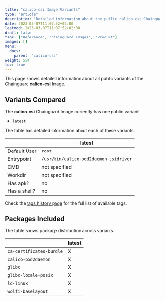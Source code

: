 ```yaml
---
title: "calico-csi Image Variants"
type: "article"
description: "Detailed information about the public calico-csi Chainguard Image variants"
date: 2023-03-07T11:07:52+02:00
lastmod: 2023-03-07T11:07:52+02:00
draft: false
tags: ["Reference", "Chainguard Images", "Product"]
images: []
menu:
  docs:
    parent: "calico-csi"
weight: 550
toc: true
---
```


This page shows detailed information about all public variants of the Chainguard **calico-csi** Image.

## Variants Compared
The **calico-csi** Chainguard Image currently has one public variant: 

- `latest`

The table has detailed information about each of these variants.

|              | latest                                 |
|--------------|----------------------------------------|
| Default User | `root`                                 |
| Entrypoint   | `/usr/bin/calico-pod2daemon-csidriver` |
| CMD          | not specified                          |
| Workdir      | not specified                          |
| Has apk?     | no                                     |
| Has a shell? | no                                     |

Check the [tags history page](/chainguard/chainguard-images/reference/calico-csi/tags_history/) for the full list of available tags.

## Packages Included
The table shows package distribution across variants.

|                          | latest |
|--------------------------|--------|
| `ca-certificates-bundle` | X      |
| `calico-pod2daemon`      | X      |
| `glibc`                  | X      |
| `glibc-locale-posix`     | X      |
| `ld-linux`               | X      |
| `wolfi-baselayout`       | X      |

